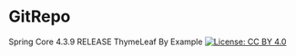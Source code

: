 # GitRepo
Spring Core 4.3.9 RELEASE
ThymeLeaf By Example
[![License: CC BY 4.0](https://licensebuttons.net/l/by/4.0/80x15.png)](http://creativecommons.org/licenses/by/4.0/)
